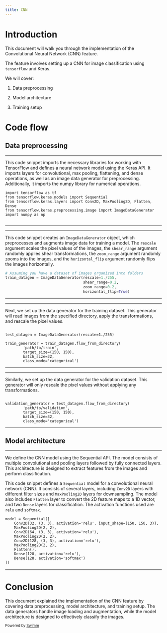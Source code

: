 ```yaml
---
title: CNN
---
```

# Introduction

This document will walk you through the implementation of the Convolutional Neural Network (CNN) feature.

The feature involves setting up a CNN for image classification using <SwmToken path="/cnn.py" pos="1:2:2" line-data="import tensorflow as tf">`tensorflow`</SwmToken> and Keras.

We will cover:

1. Data preprocessing

2. Model architecture

3. Training setup

# Code flow

## Data preprocessing

<SwmSnippet path="cnn.py" line="1">

---

This code snippet imports the necessary libraries for working with TensorFlow and defines a neural network model using the Keras API. It imports layers for convolutional, max pooling, flattening, and dense operations, as well as an image data generator for preprocessing. Additionally, it imports the numpy library for numerical operations.

```
import tensorflow as tf
from tensorflow.keras.models import Sequential
from tensorflow.keras.layers import Conv2D, MaxPooling2D, Flatten, Dense
from tensorflow.keras.preprocessing.image import ImageDataGenerator
import numpy as np


```

---

</SwmSnippet>

<SwmSnippet path="/cnn.py" line="8">

---

This code snippet creates an `ImageDataGenerator` object, which preprocesses and augments image data for training a model. The `rescale` argument scales the pixel values of the images, the `shear_range` argument randomly applies shear transformations, the `zoom_range` argument randomly zooms into the images, and the `horizontal_flip` argument randomly flips the images horizontally.

```python
# Assuming you have a dataset of images organized into folders
train_datagen = ImageDataGenerator(rescale=1./255,
                                   shear_range=0.2,
                                   zoom_range=0.2,
                                   horizontal_flip=True)
```

---

</SwmSnippet>

<SwmSnippet path="/cnn.py" line="13">

---

Next, we set up the data generator for the training dataset. This generator will read images from the specified directory, apply the transformations, and rescale the pixel values.

```

test_datagen = ImageDataGenerator(rescale=1./255)

train_generator = train_datagen.flow_from_directory(
        'path/to/train',
        target_size=(150, 150),
        batch_size=32,
        class_mode='categorical')
```

---

</SwmSnippet>

<SwmSnippet path="/cnn.py" line="21">

---

Similarly, we set up the data generator for the validation dataset. This generator will only rescale the pixel values without applying any transformations.

```

validation_generator = test_datagen.flow_from_directory(
        'path/to/validation',
        target_size=(150, 150),
        batch_size=32,
        class_mode='categorical')

```

---

</SwmSnippet>

## Model architecture

<SwmSnippet path="/cnn.py" line="29">

---

We define the CNN model using the Sequential API. The model consists of multiple convolutional and pooling layers followed by fully connected layers. This architecture is designed to extract features from the images and perform classification.

This code snippet defines a `Sequential` model for a convolutional neural network (CNN). It consists of several layers, including `Conv2D` layers with different filter sizes and `MaxPooling2D` layers for downsampling. The model also includes `Flatten` layer to convert the 2D feature maps to a 1D vector, and two `Dense` layers for classification. The activation functions used are `relu` and `softmax`.

```
model = Sequential([
    Conv2D(32, (3, 3), activation='relu', input_shape=(150, 150, 3)),
    MaxPooling2D(2, 2),
    Conv2D(64, (3, 3), activation='relu'),
    MaxPooling2D(2, 2),
    Conv2D(128, (3, 3), activation='relu'),
    MaxPooling2D(2, 2),
    Flatten(),
    Dense(128, activation='relu'),
    Dense(128, activation='softmax')
])
```

---

</SwmSnippet>

# Conclusion

This document explained the implementation of the CNN feature by covering data preprocessing, model architecture, and training setup. The data generators handle image loading and augmentation, while the model architecture is designed to effectively classify the images.

<SwmMeta version="3.0.0" repo-id="Z2l0aHViJTNBJTNBc3dpbW0lM0ElM0FHb3plbjI0" repo-name="swimm"><sup>Powered by [Swimm](https://app.swimm.io/)</sup></SwmMeta>
